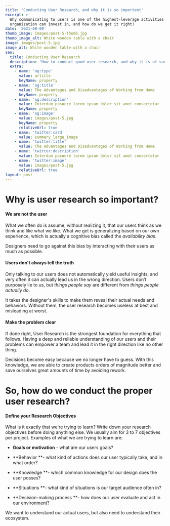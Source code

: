 ```yaml
---
title: 'Conducting User Research, and why it is so important'
excerpt: >-
  Why communicating to users is one of the highest-leverage activities an
  organization can invest in, and how do we get it right?
date: '2021-08-09'
thumb_image: images/post-5-thumb.jpg
thumb_image_alt: White wooden table with a chair
image: images/post-5.jpg
image_alt: White wooden table with a chair
seo:
  title: Conducting User Research
  description: 'How to conduct good user research, and why it is of such importance.'
  extra:
    - name: 'og:type'
      value: article
      keyName: property
    - name: 'og:title'
      value: The Advantages and Disadvantages of Working from Home
      keyName: property
    - name: 'og:description'
      value: Interdum posuere lorem ipsum dolor sit amet consectetur
      keyName: property
    - name: 'og:image'
      value: images/post-5.jpg
      keyName: property
      relativeUrl: true
    - name: 'twitter:card'
      value: summary_large_image
    - name: 'twitter:title'
      value: The Advantages and Disadvantages of Working from Home
    - name: 'twitter:description'
      value: Interdum posuere lorem ipsum dolor sit amet consectetur
    - name: 'twitter:image'
      value: images/post-5.jpg
      relativeUrl: true
layout: post
---
```

# Why is user research so important?

#### We are not the user

What we often do is assume, without realizing it, that our users think as we think and like what we like. What we get is generalizing based on our own experience, which is actually a cognitive bias called the *availability bias*.

Designers need to go against this bias by interacting with their users as much as possible.

#### Users don't always tell the truth

Only talking to our users does not automatically yield useful insights, and very often it can actually lead us in the wrong direction. Users don’t purposely lie to us, but *things people say* are different from *things people actually do*.

It takes the designer's skills to make them reveal their actual needs and behaviors. Without them, the user research becomes useless at best and misleading at worst.

#### Make the problem clear

If done right, User Research is the strongest foundation for everything that follows. Having a deep and reliable understanding of our users and their problems can empower a team and lead it in the right direction like no other thing.

Decisions become easy because we no longer have to guess. With this knowledge, we are able to create products orders of magnitude better and save ourselves great amounts of time by avoiding rework.

# So, how do we conduct the proper user research?

#### Define your Research Objectives

What is it exactly that we're trying to learn? Write down your research objectives before doing anything else. We usually aim for 3 to 7 objectives per project.
Examples of what we are trying to learn are:

*   **Goals or motivation** - what are our users goals?

*   **Behavior **- what kind of actions does our user typically take, and in what order?

*   **Knowledge **- which common knowledge for our design does the user posses? 

*   **Situations **- what kind of situations is our target audience often in?

*   **Decision-making process **- how does our user evaluate and act in our environment?

We want to understand our actual users, but also need to understand their ecosystem.

